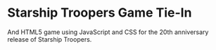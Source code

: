 # Starship Troopers Game Tie-In
And HTML5 game using JavaScript and CSS for the 20th anniversary release of Starship Troopers. 
